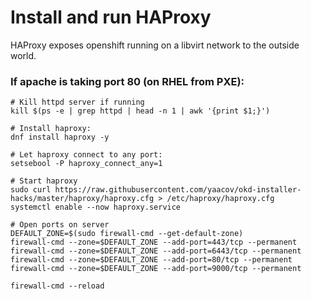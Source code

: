 # Install and run HAProxy

HAProxy exposes openshift running on a libvirt network to the outside world.

### If apache is taking port 80 (on RHEL from PXE):
```
# Kill httpd server if running
kill $(ps -e | grep httpd | head -n 1 | awk '{print $1;}')

# Install haproxy:
dnf install haproxy -y

# Let haproxy connect to any port:
setsebool -P haproxy_connect_any=1

# Start haproxy
sudo curl https://raw.githubusercontent.com/yaacov/okd-installer-hacks/master/haproxy/haproxy.cfg > /etc/haproxy/haproxy.cfg
systemctl enable --now haproxy.service

# Open ports on server
DEFAULT_ZONE=$(sudo firewall-cmd --get-default-zone)
firewall-cmd --zone=$DEFAULT_ZONE --add-port=443/tcp --permanent
firewall-cmd --zone=$DEFAULT_ZONE --add-port=6443/tcp --permanent
firewall-cmd --zone=$DEFAULT_ZONE --add-port=80/tcp --permanent
firewall-cmd --zone=$DEFAULT_ZONE --add-port=9000/tcp --permanent

firewall-cmd --reload
```

